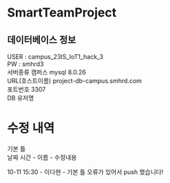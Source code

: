 # SmartTeamProject
## 데이터베이스 정보
USER : campus_23IS_IoT1_hack_3  
PW : smhrd3  
서버종류 캠퍼스 mysql 8.0.26  
URL(호스트이름) project-db-campus.smhrd.com  
포트번호 3307  
DB 유저명  

# 수정 내역  
기본 틀  
날짜 시간 - 이름 - 수정내용  
  
10-11 15:30 - 이다현 - 기본 틀 오류가 있어서 push 했습니다! 
